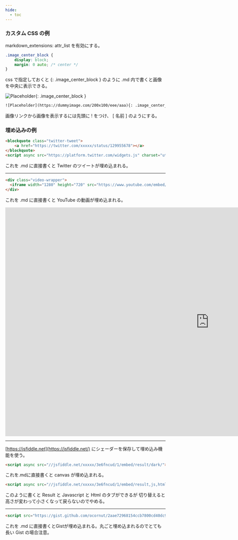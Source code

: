 ```yaml
---
hide:
  - toc
---
```


### カスタム CSS の例

markdown_extensions: attr_list を有効にする。

```css
.image_center_block {
    display: block;
    margin: 0 auto; /* center */
}
```

css で指定しておくと {: .image_center_block } のように .md 内で書くと画像を中央に表示できる。

![Placeholder](https://dummyimage.com/200x100/eee/aaa){: .image_center_block }

```html
![Placeholder](https://dummyimage.com/200x100/eee/aaa){: .image_center_block }
```

画像リンクから画像を表示するには先頭に ! をつけ、 [ 名前 ] のようにする。

### 埋め込みの例

```html
<blockquote class="twitter-tweet">
	<a href="https://twitter.com/xxxxx/status/129955678"></a>
</blockquote>
<script async src="https://platform.twitter.com/widgets.js" charset="utf-8"></script>
```

これを .md に直接書くと Twitter のツイートが埋め込まれる。

---

```html
<div class="video-wrapper">
  <iframe width="1280" height="720" src="https://www.youtube.com/embed/UoklxctRrsk" frameborder="0" allowfullscreen></iframe>
</div>
```

これを .md に直接書くと YouTube の動画が埋め込まれる。

<div class="video-wrapper">
  <iframe width="1280" height="720" src="https://www.youtube.com/embed/UoklxctRrsk" frameborder="0" allowfullscreen></iframe>
</div>

---

[https://jsfiddle.net](https://jsfiddle.net/) にシェーダーを保存して埋め込み機能を使う。

```html
<script async src="//jsfiddle.net/xxxxx/3e6fncud/1/embed/result/dark/"></script>
```

これを.mdに直接書くと canvas が埋め込まれる。

```html
<script async src="//jsfiddle.net/xxxxx/3e6fncud/1/embed/result,js,html/dark/"></script>
```

このように書くと Result と Javascript と Html のタブができるが
切り替えると高さが変わって小さくなって戻らないのでやめる。

---

```html
<script src="https://gist.github.com/ocornut/2aae72968154ccb7800cd40dc9be7f31.js"></script>
```

これを .md に直接書くとGistが埋め込まれる。丸ごと埋め込まれるのでとても長い Gist の場合注意。
